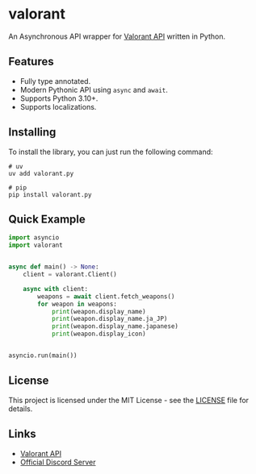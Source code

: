 # valorant
An Asynchronous API wrapper for [Valorant API](https://valorant-api.com) written in Python.

## Features
- Fully type annotated.
- Modern Pythonic API using `async` and  `await`.
- Supports Python 3.10+.
- Supports localizations.
<!-- TODO: supports caching -->

## Installing
To install the library, you can just run the following command:
```
# uv
uv add valorant.py

# pip
pip install valorant.py
```
 
## Quick Example
```py
import asyncio
import valorant


async def main() -> None:
    client = valorant.Client()

    async with client:
        weapons = await client.fetch_weapons()
        for weapon in weapons:
            print(weapon.display_name)
            print(weapon.display_name.ja_JP)
            print(weapon.display_name.japanese)
            print(weapon.display_icon)


asyncio.run(main())
```


## License
This project is licensed under the MIT License - see the [LICENSE](LICENSE) file for details.

<!-- ## Project inspired by
- [discord.py](https://github.com/Rapptz/discord.py) the Discord API wrapper for Python.  -->

<!-- ## Support
- [Discord Server](https://discord.com/invite/) -->

## Links
- [Valorant API](https://valorant-api.com)
- [Official Discord Server](https://discord.com/invite/9V5MWgD)